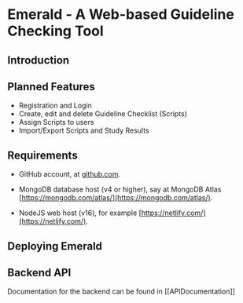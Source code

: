 # Emerald - A Web-based Guideline Checking Tool

## Introduction

## Planned Features

- Registration and Login
- Create, edit and delete Guideline Checklist (Scripts)
- Assign Scripts to users
- Import/Export Scripts and Study Results

## Requirements

- GitHub account, at [github.com](https://github.com/).

- MongoDB database host (v4 or higher), say at MongoDB Atlas
  [https://mongodb.com/atlas/](https://mongodb.com/atlas/).

- NodeJS web host (v16), for example [https://netlify.com/](https://netlify.com/).

## Deploying Emerald

## Backend API
Documentation for the backend can be found in [[APIDocumentation]]